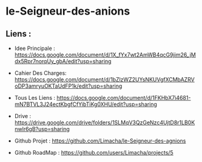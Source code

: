# le-Seigneur-des-anions


## Liens :
- Idee Principale : https://docs.google.com/document/d/1X_fYx7wt2AmWB4qcG9jim26_jMdx5Rpr7norqUy_gbA/edit?usp=sharing
- Cahier Des Charges: https://docs.google.com/document/d/1bZlzWZ2UYsNKUVgfXCMbAZRVoDP3amryuOKTaUdFP1k/edit?usp=sharing
- Tous Les Liens : https://docs.google.com/document/d/1FKHbX7i4681-mN7BTVL3J24ectKbgfCfYibTiKg0XHU/edit?usp=sharing
- Drive : https://drive.google.com/drive/folders/1SLMqV3QzGeNzc4UjtD8r1LB0Knwlr6gB?usp=sharing  
  
- Github Projet : https://github.com/Limacha/le-Seigneur-des-agnions
- Github RoadMap : https://github.com/users/Limacha/projects/5

